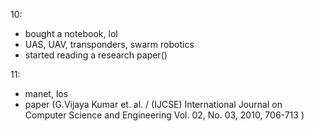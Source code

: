 10:
 - bought a notebook, lol
 - UAS, UAV, transponders, swarm robotics
 - started reading a research paper()

11:
  - manet, los
  - paper (G.Vijaya Kumar et. al. / (IJCSE) International Journal on Computer Science and Engineering Vol. 02, No. 03, 2010, 706-713 )
  
